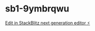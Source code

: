 # sb1-9ymbrqwu

[Edit in StackBlitz next generation editor ⚡️](https://stackblitz.com/~/github.com/XENONCODER-PROG/sb1-9ymbrqwu)
